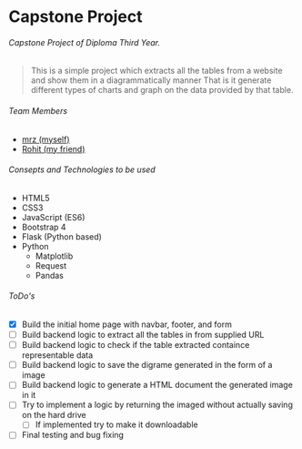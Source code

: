 # Capstone Project

###### Capstone Project of Diploma Third Year.
>This is a simple project which extracts all the tables from a website and show them in  a diagrammatically manner
>That is it generate different types of charts and graph on the data provided by that table.

###### Team Members
- [mrz (myself)](https://www.github.com/mrz004)
- [Rohit (my friend)](https://github.com/RjBrand)

###### Consepts and Technologies to be used
- HTML5
- CSS3
- JavaScript (ES6)
- Bootstrap 4
- Flask (Python based)
- Python
	- Matplotlib
	- Request
	- Pandas

###### ToDo's
- [x] Build the initial home page with navbar, footer, and form
- [ ] Build backend logic to extract all the tables in from supplied URL
- [ ] Build backend logic to check if the table extracted containce representable data
- [ ] Build backend logic to save the digrame generated in the form of a image
- [ ] Build backend logic to generate a HTML document the generated image in it
- [ ] Try to implement a logic by returning the imaged without actually saving on the hard drive
	- [ ] If implemented try to make it downloadable
- [ ] Final testing and bug fixing

